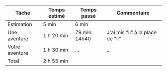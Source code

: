 | Tâche        |Temps estimé|  Temps passé | Commentaire                    |
| ------------ | ---|-------- | ------------------------------ |
| Estimation |5 min |6 min          |                                |
| Une aventure | 1 h 20 min|    79 min 14h40 | J'ai mis "il" à la place de "li"|
| Votre aventure| 1 h 30 min|...         | ...                            |
| Total        | 2 h 55 min|        |                                |
